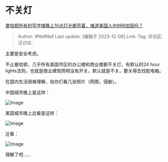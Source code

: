# 不关灯

[曼哈顿所有的写字楼晚上10点灯光都亮着，难道美国人也996加班吗？](https://www.zhihu.com/question/632800937/answer/3315098043)

> Author: #NellNell
> Last update: [编辑于 2023-12-06]
> Link:
> Tag:
> 评论区:
> 泛讨论:

主要是安全考虑。

不止曼哈顿，几乎所有美国市区的办公楼和商业楼都不关灯，有默认的24 hour lights法则，也就是商业建筑照明没有开关，默认就是不关，要关得去找配电箱。

在国内生活很难理解，给你们看几张照片（网图，侵删）。

中国城市晚上是这样：

![Image](https://pic1.zhimg.com/50/v2-308ac92abc5091466a0f1e305ea327c4_720w.jpg?source=1940ef5c)

美国城市晚上远看是这样：

![Image](https://pic1.zhimg.com/50/v2-4fc63d69c726ace88da44d629e81cef2_720w.jpg?source=1940ef5c)

近看：

![Image](https://picx.zhimg.com/50/v2-e7407042df5159e7d526370d9b337cd0_720w.jpg?source=1940ef5c)

理解了吧……
